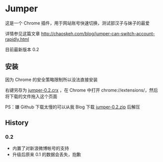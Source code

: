 Jumper
======

这是一个 Chrome 插件，用于网站账号快速切换，测试部汉子与妹子的最爱

详情参见这篇文章 http://chaoskeh.com/blog/jumper-can-switch-account-rapidly.html

目前最新版本 0.2

## 安装

因为 Chrome 的安全策略限制所以没法直接安装

右键另存为 [jumper-0.2.crx](https://github.com/edokeh/jumper/blob/master/jumper-0.2.crx?raw=true) ，在 Chrome 中打开 chrome://extensions/，然后将下载的文件拖入这个页面

PS：嫌 Github 下载太慢的可以从我 Blog 下载 [jumper-0.2.zip](http://chaoskeh.com/uploads/attach/0051111292cc2679fce2488d5775d899.zip) 后解压

## History

### 0.2
* 内置了对新浪微博帐号的支持
* 升级后原来 0.1 的数据会丢失，抱歉
